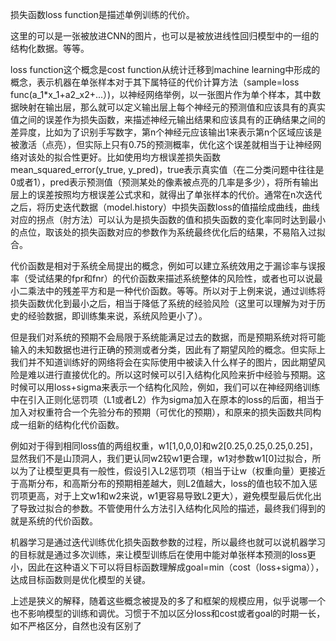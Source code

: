损失函数loss function是描述单例训练的代价。

这里的可以是一张被放进CNN的图片，也可以是被放进线性回归模型中的一组的结构化数据。等等。

loss function这个概念是cost function从统计迁移到machine learning中形成的概念，表示机器在单张样本对于其下属特征的代价计算方法（sample=loss func(a_1*x_1+a2_x2+...）)，以神经网络举例，以一张图片作为单个样本，其中数据映射在输出层，那么就可以定义输出层上每个神经元的预测值和应该具有的真实值之间的误差作为损失函数，来描述神经元输出结果和应该具有的正确结果之间的差异度，比如为了识别手写数字，第n个神经元应该输出1来表示第n个区域应该是被激活（点亮），但实际上只有0.75的预测概率，优化这个误差就相当于让神经网络对该处的拟合性更好。比如使用均方根误差损失函数mean_squared_error(y_true, y_pred)，true表示真实值（在二分类问题中往往是0或者1），pred表示预测值（预测某处的像素被点亮的几率是多少），将所有输出层上的误差按照均方根误差公式求和，就得出了单张样本的代价。通常在n次迭代之后，将历史迭代数据（model.history）中损失函数loss的值描绘成曲线，曲线对应的拐点（肘方法）可以认为是损失函数的值和损失函数的变化率同时达到最小的点位，取该处的损失函数对应的参数作为系统最终优化后的结果，不易陷入过拟合。

代价函数是相对于系统全局提出的概念，例如可以建立系统效用之于漏诊率与误报率（受试结果的fpr和fnr）的代价函数来描述系统整体的风险性，或者也可以说最小二乘法中的残差平方和是一种代价函数。等等。所以对于上例来说，通过训练将损失函数优化到最小之后，相当于降低了系统的经验风险（这里可以理解为对于历史的经验数据，即训练集来说，系统风险更小了）。

但是我们对系统的预期不会局限于系统能满足过去的数据，而是预期系统对将可能输入的未知数据也进行正确的预测或者分类，因此有了期望风险的概念。但实际上我们并不知道训练好的网络将会在实际使用中被读入什么样子的图片，因此期望风险是难以进行直接优化的。所以这时候可以引入结构化风险来折中经验与预期。这时候可以用loss+sigma来表示一个结构化风险，例如，我们可以在神经网络训练中在引入正则化惩罚项（L1或者L2）作为sigma加入在原本的loss的后面，相当于加入对权重符合一个先验分布的预期（可优化的预期），和原来的损失函数共同构成一组新的结构化代价函数。

例如对于得到相同loss值的两组权重，w1[1,0,0,0]和w2[0.25,0.25,0.25,0.25]，显然我们不是山顶洞人，我们更认同w2较w1更合理，w1对参数w1[0]过拟合，所以为了让模型更具有一般性，假设引入L2惩罚项（相当于让w（权重向量）更接近于高斯分布，和高斯分布的预期相差越大，则L2值越大，loss的值也较不加入惩罚项更高，对于上文w1和w2来说，w1更容易导致L2更大），避免模型最后优化出了导致过拟合的参数。不管使用什么方法引入结构化风险的描述，最终我们得到的就是系统的代价函数。

机器学习是通过迭代训练优化损失函数参数的过程，所以最终也就可以说机器学习的目标就是通过多次训练，来让模型训练后在使用中能对单张样本预测的loss更小，因此在这种语义下可以将目标函数理解成goal=min（cost（loss+sigma）），达成目标函数则是优化模型的关键。

上述是狭义的解释，随着这些概念被提及的多了和框架的规模应用，似乎说哪一个也不影响模型的训练和调优。习惯于不加以区分loss和cost或者goal的时期一长，如不严格区分，自然也没有区别了
